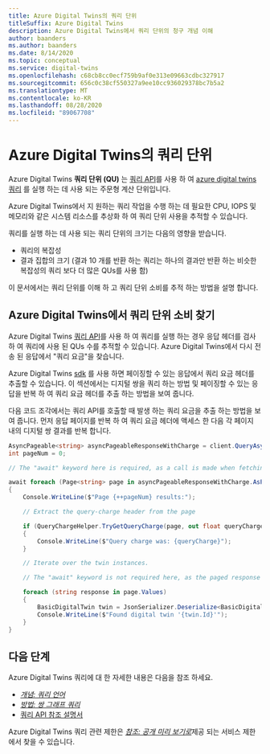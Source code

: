 ```yaml
---
title: Azure Digital Twins의 쿼리 단위
titleSuffix: Azure Digital Twins
description: Azure Digital Twins에서 쿼리 단위의 청구 개념 이해
author: baanders
ms.author: baanders
ms.date: 8/14/2020
ms.topic: conceptual
ms.service: digital-twins
ms.openlocfilehash: c68cb8cc0ecf759b9af0e313e09663cdbc327917
ms.sourcegitcommit: 656c0c38cf550327a9ee10cc936029378bc7b5a2
ms.translationtype: MT
ms.contentlocale: ko-KR
ms.lasthandoff: 08/28/2020
ms.locfileid: "89067708"
---
```

# <a name="query-units-in-azure-digital-twins"></a>Azure Digital Twins의 쿼리 단위 

Azure Digital Twins **쿼리 단위 (QU)** 는 [쿼리 API](https://docs.microsoft.com/rest/api/digital-twins/dataplane/query)를 사용 하 여 [azure digital twins 쿼리](how-to-query-graph.md) 를 실행 하는 데 사용 되는 주문형 계산 단위입니다. 

Azure Digital Twins에서 지 원하는 쿼리 작업을 수행 하는 데 필요한 CPU, IOPS 및 메모리와 같은 시스템 리소스를 추상화 하 여 쿼리 단위 사용을 추적할 수 있습니다.

쿼리를 실행 하는 데 사용 되는 쿼리 단위의 크기는 다음의 영향을 받습니다.
* 쿼리의 복잡성 
* 결과 집합의 크기 (결과 10 개를 반환 하는 쿼리는 하나의 결과만 반환 하는 비슷한 복잡성의 쿼리 보다 더 많은 QUs를 사용 함)

이 문서에서는 쿼리 단위를 이해 하 고 쿼리 단위 소비를 추적 하는 방법을 설명 합니다.

## <a name="find-the-query-unit-consumption-in-azure-digital-twins"></a>Azure Digital Twins에서 쿼리 단위 소비 찾기 

Azure Digital Twins [쿼리 API](https://docs.microsoft.com/rest/api/digital-twins/dataplane/query)를 사용 하 여 쿼리를 실행 하는 경우 응답 헤더를 검사 하 여 쿼리에 사용 된 QUs 수를 추적할 수 있습니다. Azure Digital Twins에서 다시 전송 된 응답에서 "쿼리 요금"을 찾습니다. 

Azure Digital Twins [sdk](how-to-use-apis-sdks.md) 를 사용 하면 페이징할 수 있는 응답에서 쿼리 요금 헤더를 추출할 수 있습니다. 이 섹션에서는 디지털 쌍을 쿼리 하는 방법 및 페이징할 수 있는 응답을 반복 하 여 쿼리 요금 헤더를 추출 하는 방법을 보여 줍니다. 

다음 코드 조각에서는 쿼리 API를 호출할 때 발생 하는 쿼리 요금을 추출 하는 방법을 보여 줍니다. 먼저 응답 페이지를 반복 하 여 쿼리 요금 헤더에 액세스 한 다음 각 페이지 내의 디지털 쌍 결과를 반복 합니다. 
 
```csharp
AsyncPageable<string> asyncPageableResponseWithCharge = client.QueryAsync("SELECT * FROM digitaltwins"); 
int pageNum = 0; 

// The "await" keyword here is required, as a call is made when fetching a new page. 

await foreach (Page<string> page in asyncPageableResponseWithCharge.AsPages()) 
{ 
    Console.WriteLine($"Page {++pageNum} results:"); 

    // Extract the query-charge header from the page 

    if (QueryChargeHelper.TryGetQueryCharge(page, out float queryCharge)) 
    { 
        Console.WriteLine($"Query charge was: {queryCharge}"); 
    } 

    // Iterate over the twin instances. 

    // The "await" keyword is not required here, as the paged response is local. 

    foreach (string response in page.Values) 
    { 
        BasicDigitalTwin twin = JsonSerializer.Deserialize<BasicDigitalTwin>(response); 
        Console.WriteLine($"Found digital twin '{twin.Id}'"); 
    } 
} 
```

## <a name="next-steps"></a>다음 단계

Azure Digital Twins 쿼리에 대 한 자세한 내용은 다음을 참조 하세요.
* [*개념: 쿼리 언어*](concepts-query-language.md)
* [*방법: 쌍 그래프 쿼리*](how-to-query-graph.md)
* [쿼리 API 참조 설명서](https://docs.microsoft.com/rest/api/digital-twins/dataplane/query/querytwins)

Azure Digital Twins 쿼리 관련 제한은 [*참조: 공개 미리 보기로*](reference-service-limits.md)제공 되는 서비스 제한에서 찾을 수 있습니다.